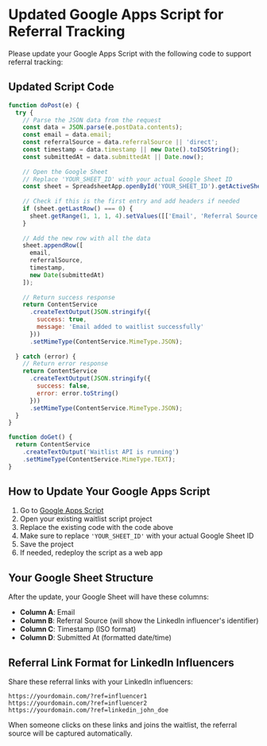 # Updated Google Apps Script for Referral Tracking

Please update your Google Apps Script with the following code to support referral tracking:

## Updated Script Code

```javascript
function doPost(e) {
  try {
    // Parse the JSON data from the request
    const data = JSON.parse(e.postData.contents);
    const email = data.email;
    const referralSource = data.referralSource || 'direct';
    const timestamp = data.timestamp || new Date().toISOString();
    const submittedAt = data.submittedAt || Date.now();
    
    // Open the Google Sheet
    // Replace 'YOUR_SHEET_ID' with your actual Google Sheet ID
    const sheet = SpreadsheetApp.openById('YOUR_SHEET_ID').getActiveSheet();
    
    // Check if this is the first entry and add headers if needed
    if (sheet.getLastRow() === 0) {
      sheet.getRange(1, 1, 1, 4).setValues([['Email', 'Referral Source', 'Timestamp', 'Submitted At']]);
    }
    
    // Add the new row with all the data
    sheet.appendRow([
      email,
      referralSource,
      timestamp,
      new Date(submittedAt)
    ]);
    
    // Return success response
    return ContentService
      .createTextOutput(JSON.stringify({
        success: true,
        message: 'Email added to waitlist successfully'
      }))
      .setMimeType(ContentService.MimeType.JSON);
      
  } catch (error) {
    // Return error response
    return ContentService
      .createTextOutput(JSON.stringify({
        success: false,
        error: error.toString()
      }))
      .setMimeType(ContentService.MimeType.JSON);
  }
}

function doGet() {
  return ContentService
    .createTextOutput('Waitlist API is running')
    .setMimeType(ContentService.MimeType.TEXT);
}
```

## How to Update Your Google Apps Script

1. Go to [Google Apps Script](https://script.google.com/)
2. Open your existing waitlist script project
3. Replace the existing code with the code above
4. Make sure to replace `'YOUR_SHEET_ID'` with your actual Google Sheet ID
5. Save the project
6. If needed, redeploy the script as a web app

## Your Google Sheet Structure

After the update, your Google Sheet will have these columns:
- **Column A**: Email
- **Column B**: Referral Source (will show the LinkedIn influencer's identifier)
- **Column C**: Timestamp (ISO format)
- **Column D**: Submitted At (formatted date/time)

## Referral Link Format for LinkedIn Influencers

Share these referral links with your LinkedIn influencers:

```
https://yourdomain.com/?ref=influencer1
https://yourdomain.com/?ref=influencer2
https://yourdomain.com/?ref=linkedin_john_doe
```

When someone clicks on these links and joins the waitlist, the referral source will be captured automatically.